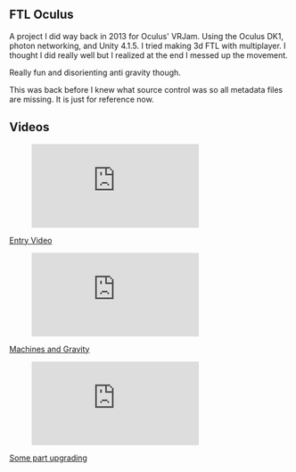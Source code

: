 FTL Oculus
---

A project I did way back in 2013 for Oculus' VRJam. Using the Oculus DK1, photon networking, and Unity 4.1.5. I tried making 3d FTL with multiplayer. I thought I did really well but I realized at the end I messed up the movement. 

Really fun and disorienting anti gravity though.

This was back before I knew what source control was so all metadata files are missing. It is just for reference now.

Videos
--

<figure class="video_container">
  <iframe src="https://www.youtube.com/embed/XFc6IPyh34Q" frameborder="0" allowfullscreen="true"> </iframe>
</figure>

[Entry Video](https://www.youtube.com/watch?v=XFc6IPyh34Q) 


<figure class="video_container">
  <iframe src="https://www.youtube.com/embed/Dxxl8W0TmTw" frameborder="0" allowfullscreen="true"> </iframe>
</figure>

[Machines and Gravity](https://www.youtube.com/watch?v=Dxxl8W0TmTw) 

<figure class="video_container">
  <iframe src="https://www.youtube.com/embed/0caDAjwBWfU" frameborder="0" allowfullscreen="true"> </iframe>
</figure>


[Some part upgrading](https://www.youtube.com/watch?v=0caDAjwBWfU)

 

